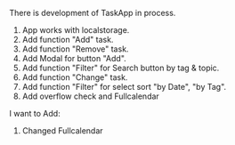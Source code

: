 There is development of TaskApp in process.
  1. App works with localstorage.
  2. Add function "Add" task.
  3. Add function "Remove" task.
  4. Add Modal for button "Add".
  5. Add function "Filter" for Search button by tag & topic.
  6. Add function "Change" task.
  7. Add function "Filter" for select sort "by Date", "by Tag".
  8. Add overflow check and Fullcalendar

I want to Add:
  1. Changed Fullcalendar



